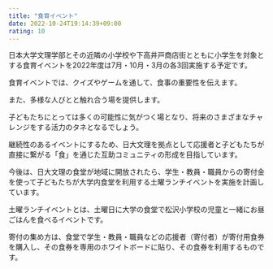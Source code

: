 ```yaml
---
title: "食育イベント"
date: 2022-10-24T19:14:39+09:00
rating: 10
---
```

日本大学文理学部とその近隣の小学校や下高井戸商店街とともに小学生を対象とする食育イベントを2022年度は7月・10月・3月の各3回実施する予定です。
<!--more-->

食育イベントでは、クイズやゲームを通して、食事の重要性を伝えます。

また、多様な人びとと触れ合う場を提供します。

子どもたちにとっては多くの可能性に気がつく場となり、将来のさまざまなチャレンジをする活力のタネとなるでしょう。

継続性のあるイベントにするため、日大文理を拠点として応援者と子どもたちが直接に繋がる「食」を通じた互助コミュニティの形成を目指しています。

今後は、日大文理の食堂が地域に開放されたら、学生・教員・職員からの寄付金を使って子どもたちが大学内食堂を利用する土曜ランチイベントを実施を計画しています。

土曜ランチイベントとは、土曜日に大学の食堂で松沢小学校の児童と一緒にお昼ごはんを食べるイベントです。

寄付の集め方は、食堂で学生・教員・職員などの応援者（寄付者）が寄付用食券を購入し、その食券を専用のホワイトボードに貼り、その食券を利用するものです。



